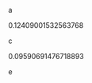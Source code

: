 a
<!--START:foo-->
0.12409001532563768
<!--END:foo-->
c
<!--START:bar-->
0.09590691476718893
<!--END:bar-->
e
